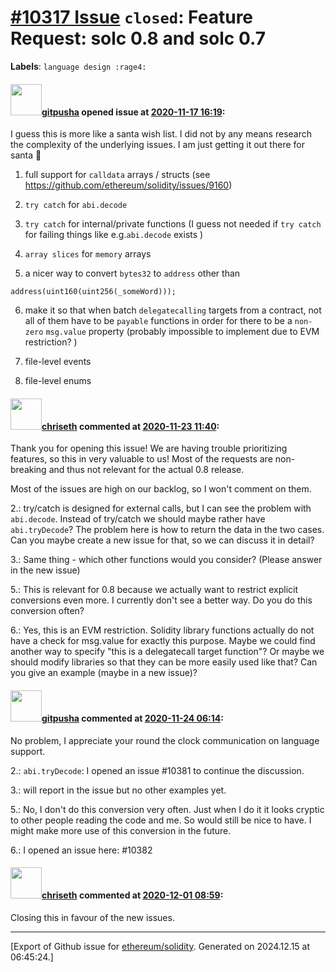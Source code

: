 # [\#10317 Issue](https://github.com/ethereum/solidity/issues/10317) `closed`: Feature Request: solc 0.8 and solc 0.7
**Labels**: `language design :rage4:`


#### <img src="https://avatars.githubusercontent.com/u/36712489?u=0e493d609d492c4fb0ff6cc117d1588214ff03bb&v=4" width="50">[gitpusha](https://github.com/gitpusha) opened issue at [2020-11-17 16:19](https://github.com/ethereum/solidity/issues/10317):

I guess this is more like a santa wish list. I did not by any means research the complexity of the underlying issues. I am just getting it out there for santa 🎅 

1. full support for `calldata` arrays / structs (see https://github.com/ethereum/solidity/issues/9160)

2. `try catch` for `abi.decode` 

3. `try catch` for internal/private functions (I guess not needed if `try catch` for failing things like e.g.`abi.decode` exists )

4. `array slices` for `memory` arrays 

5. a nicer way to convert `bytes32` to `address` other than 

```solidity
address(uint160(uint256(_someWord)));
```

6. make it so that when batch `delegatecalling` targets from a contract, not all of them have to be `payable` functions in order for there to be a `non-zero` `msg.value` property (probably impossible to implement due to EVM restriction? ) 

7. file-level events 

8. file-level enums 

#### <img src="https://avatars.githubusercontent.com/u/9073706?v=4" width="50">[chriseth](https://github.com/chriseth) commented at [2020-11-23 11:40](https://github.com/ethereum/solidity/issues/10317#issuecomment-732108262):

Thank you for opening this issue! We are having trouble prioritizing features, so this in very valuable to us! Most of the requests are non-breaking and thus not relevant for the actual 0.8 release.

Most of the issues are high on our backlog, so I won't comment on them.

2.: try/catch is designed for external calls, but I can see the problem with `abi.decode`. Instead of try/catch we should maybe rather have `abi.tryDecode`? The problem here is how to return the data in the two cases. Can you maybe create a new issue for that, so we can discuss it in detail?

3.: Same thing - which other functions would you consider? (Please answer in the new issue)

5.: This is relevant for 0.8 because we actually want to restrict explicit conversions even more. I currently don't see a better way. Do you do this conversion often? 

6.: Yes, this is an EVM restriction. Solidity library functions actually do not have a check for msg.value for exactly this purpose. Maybe we could find another way to specify "this is a delegatecall target function"? Or maybe we should modify libraries so that they can be more easily used like that? Can you give an example (maybe in a new issue)?

#### <img src="https://avatars.githubusercontent.com/u/36712489?u=0e493d609d492c4fb0ff6cc117d1588214ff03bb&v=4" width="50">[gitpusha](https://github.com/gitpusha) commented at [2020-11-24 06:14](https://github.com/ethereum/solidity/issues/10317#issuecomment-732677728):

No problem, I appreciate your round the clock communication on language support. 

2.: `abi.tryDecode`:  I opened an issue #10381  to continue the discussion.

3.: will report in the issue but no other examples yet.

5.: No, I don't do this conversion very often. Just when I do it it looks cryptic to other people reading the code and me. So would still be nice to have. I might make more use of this conversion in the future. 

6.: I opened an issue here: #10382

#### <img src="https://avatars.githubusercontent.com/u/9073706?v=4" width="50">[chriseth](https://github.com/chriseth) commented at [2020-12-01 08:59](https://github.com/ethereum/solidity/issues/10317#issuecomment-736325098):

Closing this in favour of the new issues.


-------------------------------------------------------------------------------



[Export of Github issue for [ethereum/solidity](https://github.com/ethereum/solidity). Generated on 2024.12.15 at 06:45:24.]
